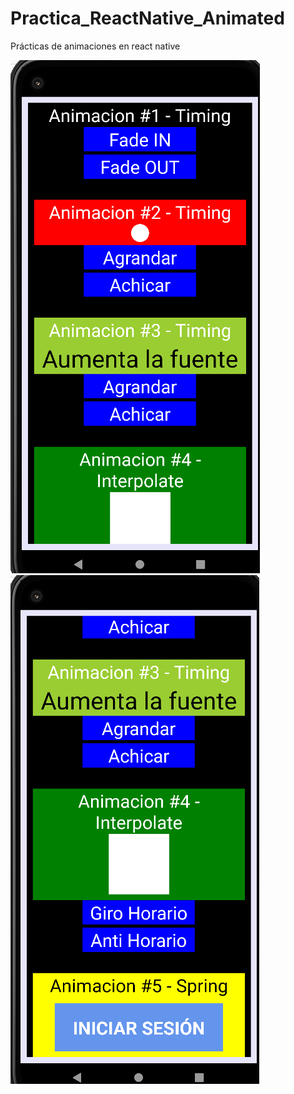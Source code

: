# Practica_ReactNative_Animated
Prácticas de animaciones en react native
<div>
<img src="/src/images/ada1.PNG"/>
<img src="/src/images/ada2.PNG"/>
</div>
